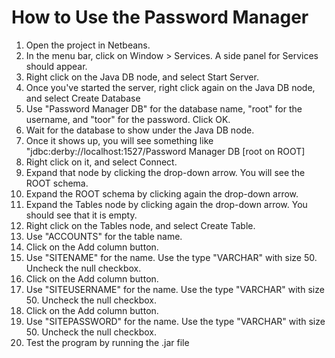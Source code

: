 # How to Use the Password Manager
1. Open the project in Netbeans.
2. In the menu bar, click on Window > Services. A side panel for Services should appear.
3. Right click on the Java DB node, and select Start Server.
4. Once you've started the server, right click again on the Java DB node, and select Create Database
5. Use "Password Manager DB" for the database name, "root" for the username, and "toor" for the password. Click OK.
6. Wait for the database to show under the Java DB node.
7. Once it shows up, you will see something like "jdbc:derby://localhost:1527/Password Manager DB [root on ROOT]
8. Right click on it, and select Connect.
9. Expand that node by clicking the drop-down arrow. You will see the ROOT schema.
10. Expand the ROOT schema by clicking again the drop-down arrow.
11. Expand the Tables node by clicking again the drop-down arrow. You should see that it is empty.
12. Right click on the Tables node, and select Create Table.
13. Use "ACCOUNTS" for the table name.
14. Click on the Add column button.
15. Use "SITENAME" for the name. Use the type "VARCHAR" with size 50. Uncheck the null checkbox.
16. Click on the Add column button.
17. Use "SITEUSERNAME" for the name. Use the type "VARCHAR" with size 50. Uncheck the null checkbox.
18. Click on the Add column button.
19. Use "SITEPASSWORD" for the name. Use the type "VARCHAR" with size 50. Uncheck the null checkbox.
20. Test the program by running the .jar file
